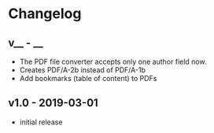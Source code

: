 # Changelog

## v__ - __ 

- The PDF file converter accepts only one author field now.
- Creates PDF/A-2b instead of PDF/A-1b
- Add bookmarks (table of content) to PDFs

## v1.0 - 2019-03-01

- initial release

